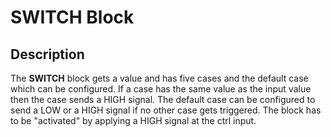 # SWITCH Block

## Description
The **SWITCH** block gets a value and has five cases and the default case which can be configured. If a case has the same value as the input value then the case sends a HIGH signal. The default case can be configured to send a LOW or a HIGH signal if no other case gets triggered. The block has to be "activated" by applying a HIGH signal at the ctrl input.

